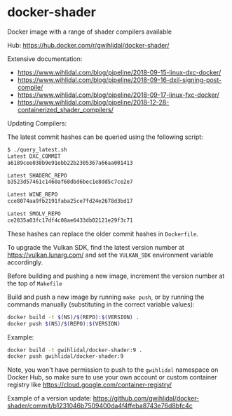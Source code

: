 # docker-shader

Docker image with a range of shader compilers available

Hub: https://hub.docker.com/r/gwihlidal/docker-shader/

Extensive documentation:

- https://www.wihlidal.com/blog/pipeline/2018-09-15-linux-dxc-docker/
- https://www.wihlidal.com/blog/pipeline/2018-09-16-dxil-signing-post-compile/
- https://www.wihlidal.com/blog/pipeline/2018-09-17-linux-fxc-docker/
- https://www.wihlidal.com/blog/pipeline/2018-12-28-containerized_shader_compilers/

Updating Compilers:

The latest commit hashes can be queried using the following script:

```bash
$ ./query_latest.sh
Latest DXC_COMMIT
a6189cee038b9e91ebb22b2305367a66aa001413

Latest SHADERC_REPO
b3523d57461c1460af68dbd6bec1e8dd5c7ce2e7

Latest WINE_REPO
cce8074aa9fb2191faba25ce7fd24e2678d3bd17

Latest SMOLV_REPO
ce2835a03fc17df4c08ae6433db02121e29f3c71
```

These hashes can replace the older commit hashes in `Dockerfile`.

To upgrade the Vulkan SDK, find the latest version number at https://vulkan.lunarg.com/ and set the `VULKAN_SDK` environment variable accordingly.

Before building and pushing a new image, increment the version number at the top of `Makefile`

Build and push a new image by running `make push`, or by running the commands manually (substituting in the correct variable values):

```bash
docker build -t $(NS)/$(REPO):$(VERSION) .
docker push $(NS)/$(REPO):$(VERSION)
```

Example:

```bash
docker build -t gwihlidal/docker-shader:9 .
docker push gwihlidal/docker-shader:9
```

Note, you won't have permission to push to the `gwihlidal` namespace on Docker Hub, so make sure to use your own account or custom container registry like https://cloud.google.com/container-registry/

Example of a version update:
https://github.com/gwihlidal/docker-shader/commit/b1231046b7509400da4f4ffeba8743e76d8bfc4c
